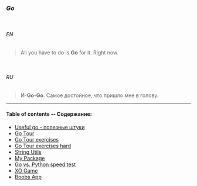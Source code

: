 ### _Go_


<br>

###### *EN*


> All you have to do is **Go** for it. Right now.


<br>

###### *RU*

> И-**Go**-**Go**. Самое достойное, что пришло мне в голову.

___


#### Table of contents -- Содержание:

+ [Useful go - полезные штуки](useful_go/)
+ [Go Tour](gotour/lessons/)
+ [Go Tour exercises](gotour/exercises/)
+ [Go Tour exercises hard](gotour/goLang/)
+ [String Utils](stringutil/)
+ [My Package](gotour/myPackage/)
+ [Go vs. Python speed test](gotour/speedTest/)
+ [XO Game](gotour/exercises/xo.go)
+ [Boobs App](effectivego/practice/first.go)


